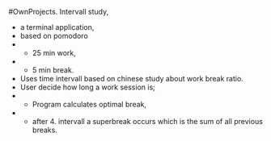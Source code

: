 #OwnProjects.
Intervall study,
  - a terminal application,
  - based on pomodoro
  - -  25 min work,
  - -  5 min break.
  - Uses time intervall based on chinese study about work break ratio.
  - User decide how long a work session is;
  - - Program calculates optimal break,
  - - after 4. intervall a superbreak occurs which is the sum of all previous breaks.
